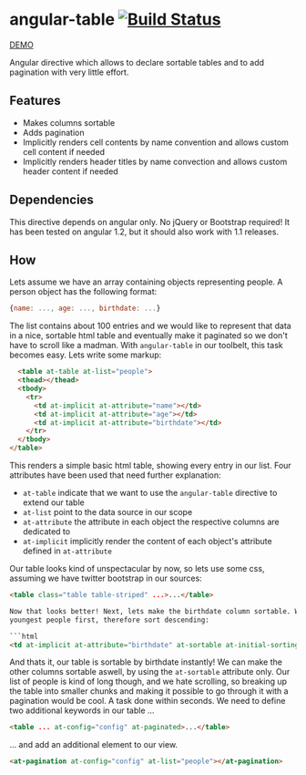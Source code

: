 # angular-table [![Build Status](https://travis-ci.org/samu/angular-table.png?branch=master)](https://travis-ci.org/samu/angular-table)

[DEMO](http://samu.github.io/angular-table/examples.html)

Angular directive which allows to declare sortable tables and to add
pagination with very little effort.

## Features
  * Makes columns sortable
  * Adds pagination
  * Implicitly renders cell contents by name convention and allows custom cell content if needed
  * Implicitly renders header titles by name convection and allows custom header content if needed

## Dependencies
This directive depends on angular only. No jQuery or Bootstrap required! It has been
tested on angular 1.2, but it should also work with 1.1 releases.

## How
Lets assume we have an array containing objects representing people. A person object has the
following format:

```javascript
{name: ..., age: ..., birthdate: ...}
```

The list contains about 100 entries and we would like to represent that data in a nice, sortable
html table and eventually make it paginated so we don't have to scroll like a madman. With
`angular-table` in our toolbelt, this task becomes easy. Lets write some markup:

```html
  <table at-table at-list="people">
  <thead></thead>
  <tbody>
    <tr>
      <td at-implicit at-attribute="name"></td>
      <td at-implicit at-attribute="age"></td>
      <td at-implicit at-attribute="birthdate"></td>
    </tr>
  </tbody>
</table>
```

This renders a simple basic html table, showing every entry in our list. Four attributes have
been used that need further explanation:

  * `at-table` indicate that we want to use the `angular-table` directive to extend
  our table
  * `at-list` point to the data source in our scope
  * `at-attribute` the attribute in each object the respective columns are dedicated to
  * `at-implicit` implicitly render the content of each object's attribute defined in `at-attribute`

Our table looks kind of unspectacular by now, so lets use some css, assuming we have twitter
bootstrap in our sources:

```html
<table class="table table-striped" ...>...</table>

Now that looks better! Next, lets make the birthdate column sortable. We want to see the
youngest people first, therefore sort descending:

```html
<td at-implicit at-attribute="birthdate" at-sortable at-initial-sorting="desc"></td>
```

And thats it, our table is sortable by birthdate instantly! We can make the other columns
sortable aswell, by using the `at-sortable` attribute only. Our list of people is kind of
long though, and we hate scrolling, so breaking up the table into smaller chunks and making
it possible to go through it with a pagination would be cool. A task done within seconds.
We need to define two additional keywords in our table ...

```html
<table ... at-config="config" at-paginated>...</table>
```

... and add an additional element to our view.

```html
<at-pagination at-config="config" at-list="people"></at-pagination>
```


